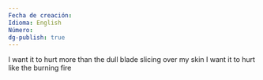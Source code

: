 ```yaml
---
Fecha de creación:
Idioma: English
Número:
dg-publish: true
---
```

I want it to hurt more than the dull blade slicing over my skin
I want it to hurt like the burning fire